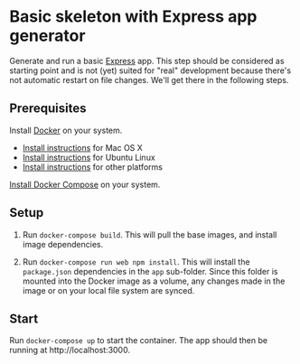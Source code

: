 # Basic skeleton with Express app generator

Generate and run a basic [Express](http://expressjs.com/) app. This step should be considered as starting point and is not (yet) suited for "real" development because there's not automatic restart on file changes. We'll get there in the following steps.

## Prerequisites

Install [Docker](https://www.docker.com/) on your system.

* [Install instructions](https://docs.docker.com/installation/mac/) for Mac OS X
* [Install instructions](https://docs.docker.com/installation/ubuntulinux/) for Ubuntu Linux
* [Install instructions](https://docs.docker.com/installation/) for other platforms

[Install Docker Compose](https://docs.docker.com/compose/install/) on your system.

## Setup

1. Run `docker-compose build`. This will pull the base images, and install image dependencies.

2. Run `docker-compose run web npm install`. This will install the `package.json` dependencies in the `app` sub-folder. Since this folder is mounted into the Docker image as a volume, any changes made in the image or on your local file system are synced.

## Start

Run `docker-compose up` to start the container. The app should then be running at http://localhost:3000.
